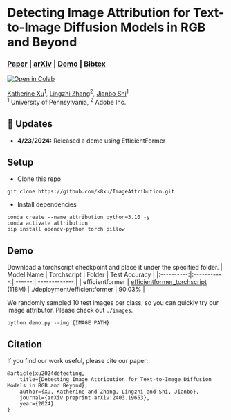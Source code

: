 # Detecting Image Attribution for Text-to-Image Diffusion Models in RGB and Beyond
### [Paper](https://arxiv.org/pdf/2403.19653.pdf) | [arXiv](https://arxiv.org/abs/2403.19653) | [Demo](#demo) | [Bibtex](#bibtex)
[![Open in Colab](https://colab.research.google.com/assets/colab-badge.svg)](https://colab.research.google.com/drive/1oYePJ_zeV3znBE_co06mVcFNZZ5Rbb2D?usp=sharing)

[Katherine Xu](https://k8xu.github.io)$^{1}$, [Lingzhi Zhang](https://owenzlz.github.io)$^{2}$, [Jianbo Shi](https://www.cis.upenn.edu/~jshi)$^1$<br>
$^1$ University of Pennsylvania, $^2$ Adobe Inc.

## 🚀 Updates
- **4/23/2024:** Released a demo using EfficientFormer

## Setup
- Clone this repo
```
git clone https://github.com/k8xu/ImageAttribution.git
```

- Install dependencies
```
conda create --name attribution python=3.10 -y
conda activate attribution
pip install opencv-python torch pillow
```

<a name="demo"></a>
## Demo

Download a torchscript checkpoint and place it under the specified folder.
| Model Name | Torchscript | Folder | Test Accuracy |
|:----------:|:-----------:|:------:|:-------------:|
| efficientformer | [efficientformer_torchscript](https://drive.google.com/file/d/1lhyMC5DcpjrT4bocCLlGmAshRWCvsbi0/view?usp=sharing) (118M) | ./deployment/efficientformer | 90.03% |

We randomly sampled 10 test images per class, so you can quickly try our image attributor. Please check out `./images`.
```
python demo.py --img {IMAGE PATH}
```

<a name="bibtex"></a>
## Citation

If you find our work useful, please cite our paper:
```
@article{xu2024detecting,
    title={Detecting Image Attribution for Text-to-Image Diffusion Models in RGB and Beyond},
    author={Xu, Katherine and Zhang, Lingzhi and Shi, Jianbo},
    journal={arXiv preprint arXiv:2403.19653},
    year={2024}
}
```
